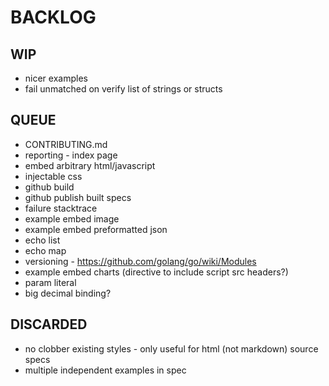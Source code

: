 # BACKLOG

## WIP
* nicer examples
* fail unmatched on verify list of strings or structs

## QUEUE
* CONTRIBUTING.md
* reporting - index page
* embed arbitrary html/javascript
* injectable css
* github build
* github publish built specs
* failure stacktrace
* example embed image
* example embed preformatted json
* echo list
* echo map
* versioning - https://github.com/golang/go/wiki/Modules
* example embed charts (directive to include script src headers?)
* param literal
* big decimal binding?

## DISCARDED
* no clobber existing styles - only useful for html (not markdown) source specs
* multiple independent examples in spec
